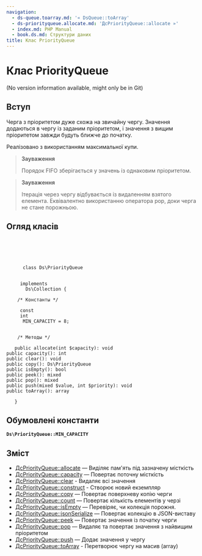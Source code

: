 ```yaml
---
navigation:
  - ds-queue.toarray.md: '« DsQueue::toArray'
  - ds-priorityqueue.allocate.md: 'ДсPriorityQueue::allocate »'
  - index.md: PHP Manual
  - book.ds.md: Структури даних
title: Клас PriorityQueue
---
```

# Клас PriorityQueue

(No version information available, might only be in Git)

## Вступ

Черга з пріоритетом дуже схожа на звичайну чергу. Значення додаються в чергу із заданим пріоритетом, і значення з вищим пріоритетом завжди будуть ближче до початку.

Реалізовано з використанням максимальної купи.

> **Зауваження**
> 
> Порядок FIFO зберігається у значень із однаковим пріоритетом.

> **Зауваження**
> 
> Ітерація через чергу відбувається із видаленням взятого елемента. Еквівалентно використанню оператора pop, доки черга не стане порожньою.

## Огляд класів

```classsynopsis


    
    
     
      class Ds\PriorityQueue
     

     implements 
       Ds\Collection {
    
    /* Константы */
    
     const
     int
      MIN_CAPACITY = 8;


    /* Методы */
    
   public allocate(int $capacity): void
public capacity(): int
public clear(): void
public copy(): Ds\PriorityQueue
public isEmpty(): bool
public peek(): mixed
public pop(): mixed
public push(mixed $value, int $priority): void
public toArray(): array

   }
```

## Обумовлені константи

**`Ds\PriorityQueue::MIN_CAPACITY`**

## Зміст

-   [ДсPriorityQueue::allocate](ds-priorityqueue.allocate.md) — Виділяє пам'ять під зазначену місткість
-   [ДсPriorityQueue::capacity](ds-priorityqueue.capacity.md) — Повертає поточну місткість
-   [ДсPriorityQueue::clear](ds-priorityqueue.clear.md) - Видаляє всі значення
-   [ДсPriorityQueue::construct](ds-priorityqueue.construct.md) - Створює новий екземпляр
-   [ДсPriorityQueue::copy](ds-priorityqueue.copy.md) — Повертає поверхневу копію черги
-   [ДсPriorityQueue::count](ds-priorityqueue.count.md) — Повертає кількість елементів у черзі
-   [ДсPriorityQueue::isEmpty](ds-priorityqueue.isempty.md) — Перевіряє, чи колекція порожня.
-   [ДсPriorityQueue::jsonSerialize](ds-priorityqueue.jsonserialize.md) — Повертає колекцію в JSON-виставу
-   [ДсPriorityQueue::peek](ds-priorityqueue.peek.md) — Повертає значення із початку черги
-   [ДсPriorityQueue::pop](ds-priorityqueue.pop.md) — Видаляє та повертає значення з найвищим пріоритетом
-   [ДсPriorityQueue::push](ds-priorityqueue.push.md) — Додає значення у чергу
-   [ДсPriorityQueue::toArray](ds-priorityqueue.toarray.md) - Перетворює чергу на масив (array)
